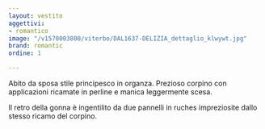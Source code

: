 ```yaml
---
layout: vestito
aggettivi:
- romantico
image: "/v1570003800/viterbo/DAL1637-DELIZIA_dettaglio_klwywt.jpg"
brand: romantic
ordine: 1

---
```

Abito da sposa stile principesco in organza. Prezioso corpino con applicazioni ricamate in perline e manica leggermente scesa.

Il retro della gonna è ingentilito da due pannelli in ruches impreziosite dallo stesso ricamo del corpino.